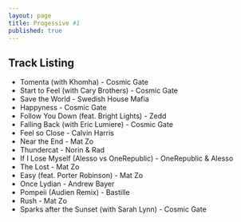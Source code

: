 ```yaml
---
layout: page
title: Progessive #1
published: true
---
```


## Track Listing

* Tomenta (with Khomha) - Cosmic Gate
* Start to Feel (with Cary Brothers) - Cosmic Gate
* Save the World - Swedish House Mafia
* Happyness - Cosmic Gate
* Follow You Down (feat. Bright Lights) - Zedd
* Falling Back (with Eric Lumiere) - Cosmic Gate
* Feel so Close - Calvin Harris
* Near the End - Mat Zo
* Thundercat - Norin & Rad
* If I Lose Myself (Alesso vs OneRepublic) - OneRepublic & Alesso
* The Lost - Mat Zo
* Easy (feat. Porter Robinson) - Mat Zo
* Once Lydian - Andrew Bayer
* Pompeii (Audien Remix) - Bastille
* Rush - Mat Zo
* Sparks after the Sunset (with Sarah Lynn) - Cosmic Gate
